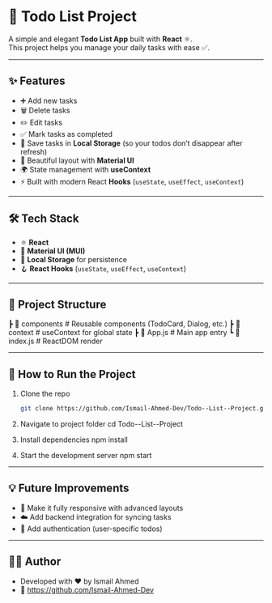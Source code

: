 # 📝 Todo List Project

A simple and elegant **Todo List App** built with **React** ⚛️.  
This project helps you manage your daily tasks with ease ✅.

---

## ✨ Features
- ➕ Add new tasks  
- 🗑️ Delete tasks  
- ✏️ Edit tasks  
- ✅ Mark tasks as completed  
- 💾 Save tasks in **Local Storage** (so your todos don’t disappear after refresh)  
- 🎨 Beautiful layout with **Material UI**  
- 🌍 State management with **useContext**  
- ⚡ Built with modern React **Hooks** (`useState`, `useEffect`, `useContext`)  

---

## 🛠️ Tech Stack
- ⚛️ **React**  
- 🎨 **Material UI (MUI)**  
- 💾 **Local Storage** for persistence  
- 🪝 **React Hooks** (`useState`, `useEffect`, `useContext`)  

---

## 📂 Project Structure
┣ 📁 components   # Reusable components (TodoCard, Dialog, etc.)
┣ 📁 context      # useContext for global state
┣ 📄 App.js       # Main app entry
┗ 📄 index.js     # ReactDOM render


---

## 🚀 How to Run the Project
1. Clone the repo  
   ```bash
   git clone https://github.com/Ismail-Ahmed-Dev/Todo--List--Project.git
   
2. Navigate to project folder
   cd Todo--List--Project
   
3. Install dependencies
   npm install
   
4. Start the development server
   npm start

---

## 💡 Future Improvements
- 📱 Make it fully responsive with advanced layouts
- ☁️ Add backend integration for syncing tasks
- 🔐 Add authentication (user-specific todos)

---

## 👨‍💻 Author
- Developed with ❤️ by Ismail Ahmed
- 🔗 https://github.com/Ismail-Ahmed-Dev



